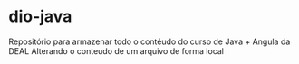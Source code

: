# dio-java
Repositório para armazenar todo o contéudo do curso de Java + Angula da DEAL
Alterando o conteudo de um arquivo de forma local
